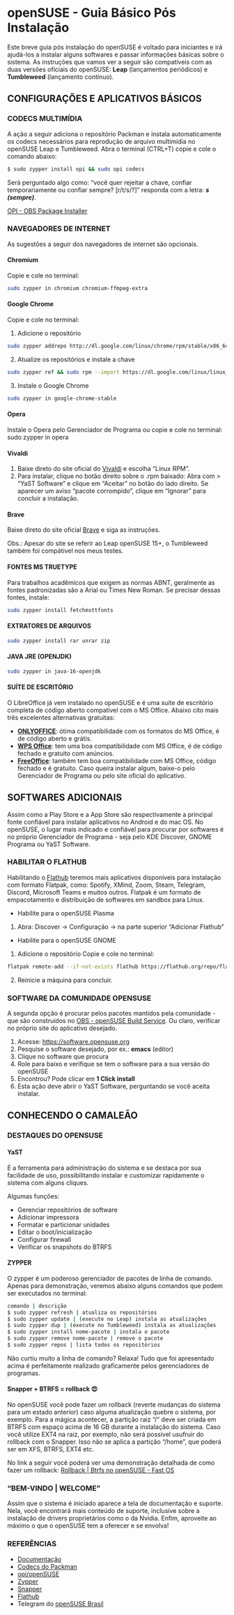 # openSUSE - Guia Básico Pós Instalação

Este breve guia pós instalação do openSUSE é voltado para iniciantes e irá ajudá-los a instalar alguns softwares e passar informações básicas sobre o sistema. As instruções que vamos ver a seguir são compatíveis com as duas versões oficiais do openSUSE: **Leap** (lançamentos periódicos) e **Tumbleweed** (lançamento contínuo).

## CONFIGURAÇÕES E APLICATIVOS BÁSICOS
### CODECS MULTIMÍDIA
A ação a seguir adiciona o repositório Packman e instala automaticamente os codecs necessários para reprodução de arquivo multimídia no openSUSE Leap e Tumbleweed.
Abra o terminal (CTRL+T) copie e cole o comando abaixo:
```sh
$ sudo zypper install opi && sudo opi codecs
```
Será perguntado algo como: 
“você quer rejeitar a chave, confiar temporariamente ou confiar sempre? [r/t/s/?]”
responda com a letra: ***s (sempre)***.

[OPI - OBS Package Installer](https://github.com/openSUSE/opi)

### NAVEGADORES DE INTERNET
As sugestões a seguir dos navegadores de internet são opcionais.

#### Chromium 
Copie e cole no terminal:

```sh
sudo zypper in chromium chromium-ffmpeg-extra
```
#### Google Chrome
Copie e cole no terminal:
1. Adicione o repositório
```sh
sudo zypper addrepo http://dl.google.com/linux/chrome/rpm/stable/x86_64 Google-Chrome
```  
2. Atualize os repositórios e instale a chave
```sh
sudo zypper ref && sudo rpm --import https://dl.google.com/linux/linux_signing_key.pub
```
3. Instale o Google Chrome
```sh
sudo zypper in google-chrome-stable
```
#### Opera
Instale o Opera pelo Gerenciador de Programa ou copie e cole no terminal:
sudo zypper in opera
#### Vivaldi
1. Baixe direto do site oficial do [Vivaldi](https://vivaldi.com/download/) e escolha “Linux RPM”. 
2. Para instalar, clique no botão direito sobre o .rpm baixado:
 Abra com > “YaST Software” e clique em “Aceitar” no botão do lado direito. 
Se aparecer um aviso “pacote corrompido”, clique em “Ignorar” para concluir a instalação.
#### Brave
Baixe direto do site oficial [Brave](https://brave.com/linux/#opensuse-15) e siga as instruções.

Obs.: Apesar do site se referir ao Leap openSUSE 15+, o Tumbleweed também foi compátivel nos meus testes.

#### FONTES MS TRUETYPE
Para trabalhos acadêmicos que exigem as normas ABNT, geralmente as fontes padronizadas são a Arial ou Times New Roman. Se precisar dessas fontes, instale:
```sh
sudo zypper install fetchmsttfonts
```
#### EXTRATORES DE ARQUIVOS
```sh
sudo zypper install rar unrar zip
```
#### JAVA JRE (OPENJDK)
```sh
sudo zypper in java-16-openjdk
```
#### SUÍTE DE ESCRITÓRIO
O LibreOffice já vem instalado no openSUSE e é uma suíte de escritório completa de código aberto compatível com o MS Office. Abaixo cito mais três excelentes alternativas gratuitas: 
* [**ONLYOFFICE**](https://www.onlyoffice.com/pt/download-desktop.aspx): ótima compatibilidade com os formatos do MS Office, é de código aberto e grátis.
* [**WPS Office**](https://www.wps.com/pt-BR/office/linux): tem uma boa compatibilidade com MS Office, é de código fechado e gratuito com anúncios.
* [**FreeOffice**](https://www.freeoffice.com/pt/baixar/aplicativos): também tem boa compatibilidade com MS Office, código fechado e é gratuito.
Caso queira instalar algum, baixe-o pelo Gerenciador de Programa ou pelo site oficial do aplicativo.

## SOFTWARES ADICIONAIS
Assim como a Play Store e a App Store são respectivamente a principal fonte confiável para instalar aplicativos no Android e do mac OS. No openSUSE, o lugar mais indicado e confiável para procurar por softwares é no próprio Gerenciador de Programa - seja pelo KDE Discover, GNOME Programa ou YaST Software.
### HABILITAR O FLATHUB
Habilitando o [Flathub](https://flatpak.org/setup/openSUSE/) teremos mais aplicativos disponíveis para instalação com formato Flatpak, como: Spotify, XMind, Zoom, Steam, Telegram, Discord, Microsoft Teams e muitos outros. Flatpak é um formato de empacotamento e distribuição de softwares em sandbox para Linux.
* Habilite para o openSUSE Plasma
1. Abra: Discover → Configuração → na parte superior “Adicionar Flathub”
* Habilite para o openSUSE GNOME
1.  Adicione o repositório
Copie e cole no terminal:
```sh
flatpak remote-add --if-not-exists flathub https://flathub.org/repo/flathub.flatpakrepo
```
2. Reinicie a máquina para concluir.

### SOFTWARE DA COMUNIDADE OPENSUSE 
A segunda opção é procurar pelos pacotes mantidos pela comunidade - que são construídos no [OBS - openSUSE Build Service](https://en.opensuse.org/Portal:Build_Service). Ou claro, verificar no próprio site do aplicativo desejado.
1. Acesse: https://software.opensuse.org
2. Pesquise o software desejado, por ex.: **emacs** (editor)
3. Clique no software que procura
4. Role para baixo e verifique se tem o software para a sua versão do openSUSE
5. Encontrou? Pode clicar em **1 Click install**
6. Esta ação deve abrir o YaST Software, perguntando se você aceita instalar.

## CONHECENDO O CAMALEÃO
### DESTAQUES DO OPENSUSE
#### YaST 
É a ferramenta para administração do sistema e se destaca por sua facilidade de uso, possibilitando instalar e customizar rapidamente o sistema com alguns cliques.

Algumas funções:
* Gerenciar repositórios de software
* Adicionar impressora
* Formatar e particionar unidades
* Editar o boot/inicialização
* Configurar firewall
* Verificar os snapshots do BTRFS

#### ZYPPER
O zypper é um poderoso gerenciador de pacotes de linha de comando. Apenas para demonstração, veremos abaixo alguns comandos que podem ser executados no terminal:
```sh
comando | descrição
$ sudo zypper refresh | atualiza os repositórios
$ sudo zypper update | (execute no Leap) instala as atualizações 
$ sudo zypper dup | (execute no Tumbleweed) instala as atualizações
$ sudo zypper install nome-pacote | instala o pacote
$ sudo zypper remove nome-pacote | remove o pacote
$ sudo zypper repos | lista todos os repositórios
```
Não curtiu muito a linha de comando? Relaxa! Tudo que foi apresentado acima é perfeitamente realizado graficamente pelos gerenciadores de programas.

#### Snapper + BTRFS = rollback 😍 
No openSUSE você pode fazer um rollback (reverte mudanças do sistema para um estado anterior) caso alguma atualização quebre o sistema, por exemplo. Para a mágica acontecer, a partição raiz “/” deve ser criada em BTRFS com espaço acima de 16 GB durante a instalação do sistema. 
Caso você utilize EXT4 na raiz, por exemplo, não será possível usufruir do rollback com o Snapper. Isso não se aplica a partição “/home”, que poderá ser em XFS, BTRFS, EXT4 etc.

No link a seguir você poderá ver uma demonstração detalhada de como fazer um rollback: 
[Rollback | Btrfs no openSUSE - Fast OS](https://fastoslinux.com/2019/11/26/rollback-btrfs-no-opensuse/)

### “BEM-VINDO | WELCOME”
Assim que o sistema é iniciado aparece a tela de documentação e suporte.
Nela, você encontrará mais conteúdo de suporte, inclusive sobre a instalação de drivers proprietários como o da Nvidia.
Enfim, aproveite ao máximo o que o openSUSE tem a oferecer e se envolva!

### REFERÊNCIAS
* [Documentação](https://pt.opensuse.org/Portal:Documenta%C3%A7%C3%A3o)
* [Codecs do Packman](https://pt.opensuse.org/SDB:Instalar_codecs_do_Packman)
* [opi/openSUSE](https://github.com/openSUSE/opi)
* [Zypper](https://pt.opensuse.org/Zypper/Uso) 
* [Snapper](https://en.opensuse.org/openSUSE:Snapper_Tutorial)
* [Flathub](https://flathub.org/home)
* Telegram do [openSUSE Brasil](https://telegram.me/opensusebr)



